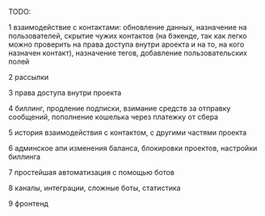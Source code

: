 TODO:

1 взаимодействие с контактами: обновление данных, назначение на пользователей, скрытие чужих контактов (на бэкенде, так как легко можно проверить на права доступа внутри ароекта и на то, на кого назначен контакт), назначение тегов, добавление пользовательских полей

2 рассылки

3 права доступа внутри проекта

4 биллинг, продление подписки, взимание средств за отправку сообщений, пополнение кошелька через платежку от сбера

5 история взаимодействия с контактом, с другими частями проекта

6 админское апи изменения баланса, блокировки проектов, настройки биллинга

7 простейшая автоматизация с помощью ботов

8 каналы, интеграции, сложные боты, статистика

9 фронтенд
